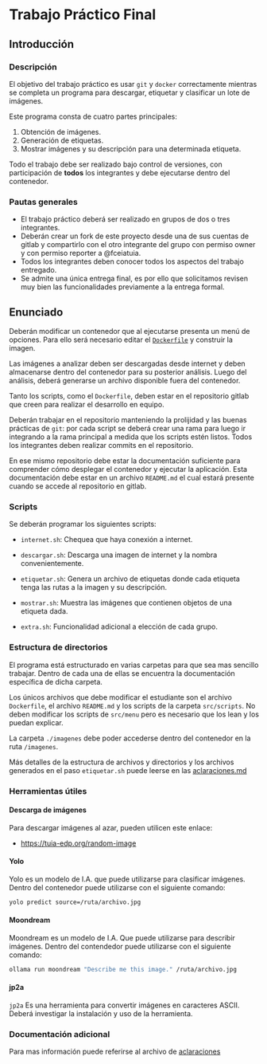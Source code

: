 # Trabajo Práctico Final

## Introducción

### Descripción

El objetivo del trabajo práctico es usar `git` y `docker` correctamente mientras
se completa un programa para descargar, etiquetar y clasificar un lote de imágenes.

Este programa consta de cuatro partes principales:

1. Obtención de imágenes.
2. Generación de etiquetas.
3. Mostrar imágenes y su descripción para una determinada etiqueta.

Todo el trabajo debe ser realizado bajo control de versiones, con participación
de **todos** los integrantes y debe ejecutarse dentro del contenedor.

### Pautas generales

* El trabajo práctico deberá ser realizado en grupos de dos o tres integrantes.
* Deberán crear un fork de este proyecto desde una de sus cuentas de gitlab y
compartirlo con el otro integrante del grupo con permiso owner y con permiso
reporter a @fceiatuia.
* Todos los integrantes deben conocer todos los aspectos del trabajo entregado.
* Se admite una única entrega final, es por ello que solicitamos revisen muy
bien las funcionalidades previamente a la entrega formal.

## Enunciado

Deberán modificar un contenedor que al ejecutarse presenta un menú de opciones.
Para ello será necesario editar el [`Dockerfile`](../Dockerfile) y construir la imagen.

Las imágenes a analizar deben ser descargadas desde internet y deben almacenarse
dentro del contenedor para su posterior análisis. Luego del análisis, deberá
generarse un archivo disponible fuera del contenedor.

Tanto los scripts, como el `Dockerfile`, deben estar en el repositorio gitlab
que creen para realizar el desarrollo en equipo.

Deberán trabajar en el repositorio manteniendo la prolijidad y las buenas
prácticas de `git`: por cada script se deberá crear una rama para luego ir
integrando a la rama principal a medida que los scripts estén listos. Todos los
integrantes deben realizar commits en el repositorio.

En ese mismo repositorio debe estar la documentación suficiente para comprender
cómo desplegar el contenedor y ejecutar la aplicación. Esta documentación debe
estar en un archivo `README.md` el cual estará presente cuando se accede al
repositorio en gitlab.

### Scripts

Se deberán programar los siguientes scripts:

* `internet.sh`: Chequea que haya conexión a internet.

* `descargar.sh`: Descarga una imagen de internet y la nombra convenientemente.

* `etiquetar.sh`: Genera un archivo de etiquetas donde cada etiqueta tenga las
rutas a la imagen y su descripción.

* `mostrar.sh`: Muestra las imágenes que contienen objetos de una etiqueta dada.

* `extra.sh`: Funcionalidad adicional a elección de cada grupo.

### Estructura de directorios

El programa está estructurado en varias carpetas para que sea mas sencillo
trabajar. Dentro de cada una de ellas se encuentra la documentación específica
de dicha carpeta.

Los únicos archivos que debe modificar el estudiante son el archivo
`Dockerfile`, el archivo `README.md` y los scripts de la carpeta `src/scripts`.
No deben modificar los scripts de `src/menu` pero es necesario que los lean y
los puedan explicar.

La carpeta `./imagenes` debe poder accederse dentro del contenedor en la ruta
`/imagenes`.

Más detalles de la estructura de archivos y directorios y los archivos
generados en el paso `etiquetar.sh` puede leerse en las [aclaraciones.md](./aclaraciones.md)

### Herramientas útiles

#### Descarga de imágenes

Para descargar imágenes al azar, pueden utilicen este enlace:
  * https://tuia-edp.org/random-image

#### Yolo

Yolo es un modelo de I.A. que puede utilizarse para clasificar imágenes. Dentro
del contenedor puede utilizarse con el siguiente comando:
```bash
yolo predict source=/ruta/archivo.jpg
```

#### Moondream

Moondream es un modelo de I.A. Que puede utilizarse para describir imágenes. Dentro
del contendedor puede utilizarse con el siguiente comando:
```bash
ollama run moondream "Describe me this image." /ruta/archivo.jpg
```


#### jp2a
`jp2a` Es una herramienta para convertir imágenes en caracteres ASCII. Deberá
investigar la instalación y uso de la herramienta.

### Documentación adicional
Para mas información puede referirse al archivo de [aclaraciones](aclaraciones.md)
